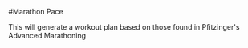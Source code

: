 #Marathon Pace

This will generate a workout plan based on those found in Pfitzinger's Advanced Marathoning
